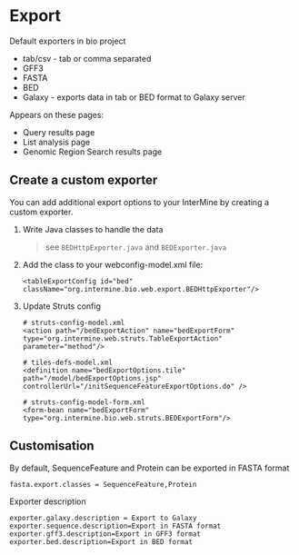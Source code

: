 # Export

Default exporters in bio project

* tab/csv - tab or comma separated
* GFF3
* FASTA
* BED
* Galaxy - exports data in tab or BED format to Galaxy server

Appears on these pages:

* Query results page
* List analysis page
* Genomic Region Search results page

## Create a custom exporter

You can add additional export options to your InterMine by creating a custom exporter.

1. Write Java classes to handle the data

   > see `BEDHttpExporter.java` and `BEDExporter.java`

2. Add the class to your webconfig-model.xml file:

   ```markup
   <tableExportConfig id="bed" className="org.intermine.bio.web.export.BEDHttpExporter"/>
   ```

3. Update Struts config

   ```markup
   # struts-config-model.xml
   <action path="/bedExportAction" name="bedExportForm" type="org.intermine.web.struts.TableExportAction" parameter="method"/>

   # tiles-defs-model.xml
   <definition name="bedExportOptions.tile" path="/model/bedExportOptions.jsp" controllerUrl="/initSequenceFeatureExportOptions.do" />

   # struts-config-model-form.xml
   <form-bean name="bedExportForm" type="org.intermine.bio.web.struts.BEDExportForm"/>
   ```

## Customisation

By default, SequenceFeature and Protein can be exported in FASTA format

```text
fasta.export.classes = SequenceFeature,Protein
```

Exporter description

```text
exporter.galaxy.description = Export to Galaxy
exporter.sequence.description=Export in FASTA format
exporter.gff3.description=Export in GFF3 format
exporter.bed.description=Export in BED format
```

